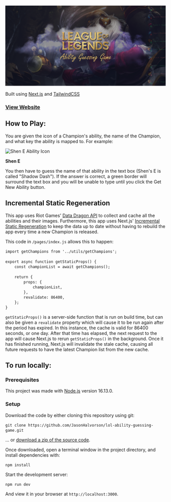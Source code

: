 ![League of Legends Ability Guessing Game](https://github.com/JasonHalvorson/lol-ability-guessing-game/blob/main/public/lol-ability-guessing-game-og.png?raw=true "League of Legends Ability Guessing Game")

Built using [Next.js](https://nextjs.org/) and [TailwindCSS](https://tailwindcss.com/)

### [View Website](https://lol-ability-guessing-game.vercel.app/)

## How to Play:

You are given the icon of a Champion's ability, the name of the Champion, and what key the ability is mapped to. For example:

![Shen E Ability Icon](https://user-images.githubusercontent.com/47071224/159639222-fca2670d-8334-4e77-8422-b25783f7bbd6.png)

**Shen E**

You then have to guess the name of that ability in the text box (Shen's E is called "Shadow Dash"). If the answer is correct, a green border will surround the text box and you will be unable to type until you click the Get New Ability button.

## Incremental Static Regeneration

This app uses Riot Games' [Data Dragon API](https://riot-api-libraries.readthedocs.io/en/latest/ddragon.html) to collect and cache all the abilities and their images.
Furthermore, this app uses Next.js' [Incremental Static Regeneration](https://nextjs.org/docs/basic-features/data-fetching/incremental-static-regeneration) to keep the data up to date without having to rebuild the app every time a new Champion is released.

This code in `/pages/index.js` allows this to happen:

```
import getChampions from '../utils/getChampions';

export async function getStaticProps() {
    const championList = await getChampions();

    return {
        props: {
            championList,
        },
        revalidate: 86400,
    };
}
```

`getStaticProps()` is a server-side function that is run on build time, but can also be given a `revalidate` property which will cause it to be run again after the period has expired. In this instance, the cache is valid for 86400 seconds, or one day. After that time has elapsed, the next request to the app will cause Next.js to rerun `getStaticProps()` in the background. Once it has finished running, Next.js will invalidate the stale cache, causing all future requests to have the latest Champion list from the new cache.

## To run locally:

### Prerequisites

This project was made with [Node.js](https://nodejs.org) version 16.13.0.

### Setup

Download the code by either cloning this repository using git:

```
git clone https://github.com/JasonHalvorson/lol-ability-guessing-game.git
```

... or [download a zip of the source code](https://github.com/JasonHalvorson/lol-ability-guessing-game/archive/refs/heads/master.zip).

Once downloaded, open a terminal window in the project directory, and install dependencies with:

```
npm install
```

Start the development server:

```
npm run dev
```

And view it in your browser at `http://localhost:3000`.

